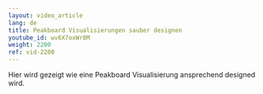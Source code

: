 ```yaml
---
layout: video_article
lang: de
title: Peakboard Visualisierungen sauber designen
youtube_id: wv6X7oxWr8M
weight: 2200
ref: vid-2200
---
```


Hier wird gezeigt wie eine Peakboard Visualisierung ansprechend designed wird.
